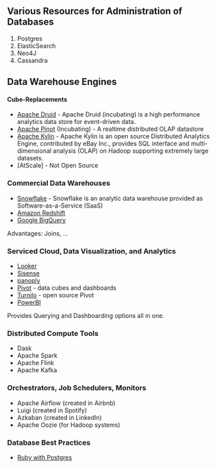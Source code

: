 ## Various Resources for Administration of Databases

1. Postgres
2. ElasticSearch
3. Neo4J
4. Cassandra


## Data Warehouse Engines


#### Cube-Replacements
- [Apache Druid](http://druid.io/) - Apache Druid (incubating) is a high performance analytics data store for event-driven data.
- [Apache Pinot](https://github.com/apache/incubator-pinot) (Incubating) - A realtime distributed OLAP datastore
- [Apache Kylin](http://kylin.apache.org/) - Apache Kylin is an open source Distributed Analytics Engine, contributed by eBay Inc., provides SQL interface and multi-dimensional analysis (OLAP) on Hadoop supporting extremely large datasets.
- [AtScale] - Not Open Source


### Commercial Data Warehouses
- [Snowflake](https://docs.snowflake.net/manuals/user-guide-intro.html) - Snowflake is an analytic data warehouse provided as Software-as-a-Service (SaaS)
- [Amazon Redshift](https://aws.amazon.com/redshift/)
- [Google BigQuery](https://cloud.google.com/bigquery/)

Advantages: Joins, ...

### Serviced Cloud, Data Visualization, and Analytics
- [Looker](https://looker.com/)
- [Sisense](https://www.sisense.com/)
- [panoply](https://panoply.io/)
- [Pivot](https://docs.imply.io/on-prem/visualize/) - data cubes and dashboards
- [Turnilo](https://github.com/allegro/turnilo) - open source Pivot
- [PowerBI](https://powerbi.microsoft.com/en-us/)

Provides Querying and Dashboarding options all in one.

### Distributed Compute Tools
- Dask
- Apache Spark
- Apache Flink
- Apache Kafka

### Orchestrators, Job Schedulers, Monitors
- Apache Airflow (created in Airbnb)
- Luigi (created in Spotify)
- Azkaban (created in LinkedIn)
- Apache Oozie (for Hadoop systems)



### Database Best Practices
- [Ruby with Postgres](https://blog.carbonfive.com/2016/11/16/rails-database-best-practices/)
